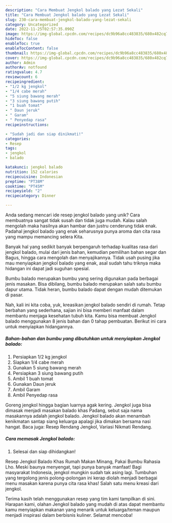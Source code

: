 ```yaml
---
description: "Cara Membuat Jengkol balado yang Lezat Sekali"
title: "Cara Membuat Jengkol balado yang Lezat Sekali"
slug: 230-cara-membuat-jengkol-balado-yang-lezat-sekali
category: Uncategorized
date: 2022-11-25T02:57:35.090Z
image: https://img-global.cpcdn.com/recipes/dc9b96a8cc483835/680x482cq70/jengkol-balado-foto-resep-utama.jpg
hideToc: false
enableToc: true
enableTocContent: false
thumbnail: https://img-global.cpcdn.com/recipes/dc9b96a8cc483835/680x482cq70/jengkol-balado-foto-resep-utama.jpg
cover: https://img-global.cpcdn.com/recipes/dc9b96a8cc483835/680x482cq70/jengkol-balado-foto-resep-utama.jpg
author: Admin
authorAv: notfound
ratingvalue: 4.7
reviewcount: 6
recipeingredient:
- "1/2 kg jengkol"
- "1/4 cabe merah"
- "5 siung bawang merah"
- "3 siung bawang putih"
- "1 buah tomat"
- " Daun jeruk"
- " Garam"
- " Penyedap rasa"
recipeinstructions:

- "Sudah jadi dan siap dinikmati!"
categories:
- Resep
tags:
- jengkol
- balado

katakunci: jengkol balado 
nutrition: 152 calories
recipecuisine: Indonesian
preptime: "PT38M"
cooktime: "PT45M"
recipeyield: "2"
recipecategory: Dinner

---
```





Anda sedang mencari ide resep jengkol balado yang unik? Cara membuatnya sangat tidak susah dan tidak juga mudah. Kalau salah mengolah maka hasilnya akan hambar dan justru cenderung tidak enak. Padahal jengkol balado yang enak seharusnya punya aroma dan cita rasa yang mampu memancing selera Kita.





Banyak hal yang sedikit banyak berpengaruh terhadap kualitas rasa dari jengkol balado, mulai dari jenis bahan, kemudian pemilihan bahan segar dan Bagus, hingga cara mengolah dan menyajikannya. Tidak usah pusing jika mau menyiapkan jengkol balado yang enak,      asal sudah tahu triknya maka hidangan ini dapat jadi suguhan spesial.














Bumbu balado merupakan bumbu yang sering digunakan pada berbagai jenis masakan. Bisa dibilang, bumbu balado merupakan salah satu bumbu dapur utama. Tidak heran, bumbu balado dapat dengan mudah ditemukan di pasar.






Nah, kali ini kita coba, yuk, kreasikan jengkol balado sendiri di rumah. Tetap berbahan yang sederhana, sajian ini bisa memberi manfaat dalam membantu menjaga kesehatan tubuh kita. Kamu bisa membuat Jengkol balado menggunakan 8 jenis bahan dan 0 tahap pembuatan. Berikut ini cara untuk menyiapkan hidangannya.

<!--inarticleads1-->

##### Bahan-bahan dan bumbu yang dibutuhkan untuk menyiapkan Jengkol balado:

1. Persiapkan 1/2 kg jengkol
1. Siapkan 1/4 cabe merah
1. Gunakan 5 siung bawang merah
1. Persiapkan 3 siung bawang putih
1. Ambil 1 buah tomat
1. Gunakan  Daun jeruk
1. Ambil  Garam
1. Ambil  Penyedap rasa


Goreng jengkol hingga bagian luarnya agak kering. Jengkol juga bisa dimasak menjadi masakan balado khas Padang, sebut saja nama masakannya adalah jengkol balado. Jengkol balado akan menambah kenikmatan santap siang keluarga apalagi jika dimakan bersama nasi hangat. Baca juga: Resep Rendang Jengkol, Variasi Nikmati Rendang. 

<!--inarticleads2-->

##### Cara memasak Jengkol balado:


1. Selesai dan siap dihidangkan!

Resep Jengkol Balado Khas Rumah Makan Minang, Pakai Bumbu Rahasia Lho. Meski baunya menyengat, tapi punya banyak manfaat! Bagi masyarakat Indonesia, jengkol mungkin sudah tak asing lagi. Tumbuhan yang tergolong jenis polong-polongan ini kerap diolah menjadi berbagai menu masakan karena punya cita rasa khas! Salah satu menu kreasi dari jengkol. 

Terima kasih telah menggunakan resep yang tim kami tampilkan di sini. Harapan kami, olahan Jengkol balado yang mudah di atas dapat membantu kamu menyiapkan makanan yang menarik untuk keluarga/teman maupun menjadi inspirasi dalam berbisnis kuliner. Selamat mencoba!
